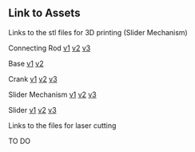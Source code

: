 ## Link to Assets

Links to the stl files for 3D printing (Slider Mechanism)

Connecting Rod 
[v1](https://drive.google.com/file/d/13bx2AFQBkW5Mj_QZogoVsFYyxZ1VkfZP/view?usp=sharing)
[v2](https://drive.google.com/file/d/1-bRH7StdOu1GLQ_QhESZayj91Mdzfe3g/view?usp=sharing)
[v3](https://drive.google.com/file/d/1mln4DXzE4ZsGdYzDw8tlQM_FbhfwFLPx/view?usp=sharing)

Base 
[v1](https://drive.google.com/file/d/18FmFoLwoQYJARwS0YUmkMX5Ynj6GiOIz/view?usp=sharing)
[v2](https://drive.google.com/file/d/1q4qjwrZdUslo3oK4vNqpXd27bdo068-e/view?usp=sharing)

Crank 
[v1](https://drive.google.com/file/d/1NimW1tdXTv9_-IkQB_BTkUsI5A9mMKzB/view?usp=sharing)
[v2](https://drive.google.com/file/d/1O_TzMNeDscBHZYQMWl4fjZkWYiF5oAQr/view?usp=sharing)
[v3](https://drive.google.com/file/d/11hN-DYs-KaBlS_36ypGBngZcgytpXnUJ/view?usp=sharing)

Slider Mechanism 
[v1](https://drive.google.com/file/d/1SCAIMeT9X3_Pk1p736YGaqOeUYXEU4AY/view?usp=sharing)
[v2](https://drive.google.com/file/d/1Y9yvQDpMPWi1jKwd13V1dqw1Tcp_aF5e/view?usp=sharing)
[v3](https://drive.google.com/file/d/1DxZqGc1Tu4ZQhSMG4mAm_YcFJdAxPHIa/view?usp=share_link)

Slider 
[v1](https://drive.google.com/file/d/1YNvmU1gFPExyR7pfyBol2Z7WOtIpD-BV/view?usp=sharing)
[v2](https://drive.google.com/file/d/1YKNKcFK7uJ5mNhkixpMgeLapNUBVKHhj/view?usp=sharing)
[v3](https://drive.google.com/file/d/1PPGKZ_NR100J6dpC8ZpYiyg5-hKs-mIK/view?usp=sharing)

Links to the files for laser cutting 

TO DO
